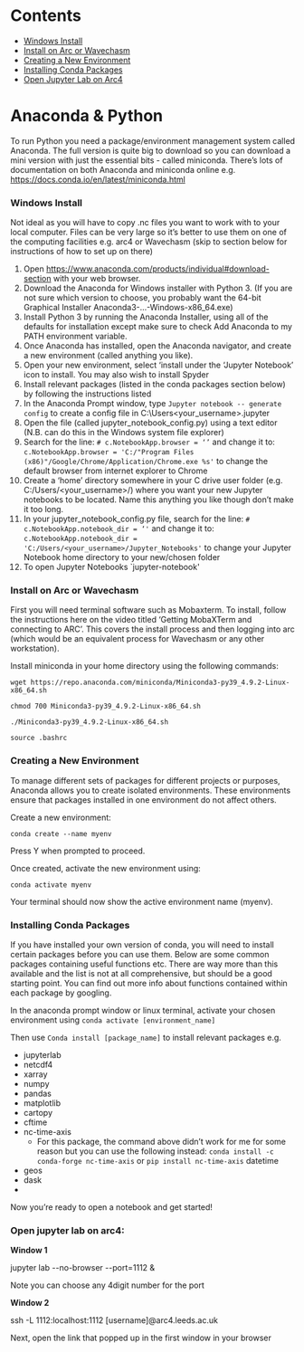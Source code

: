 # Contents

  - [Windows Install](#windows-install)
  - [Install on Arc or Wavechasm](#install-on-arc-or-wavechasm)
  - [Creating a New Environment](#creating-a-new-environment)
  - [Installing Conda Packages](#installing-conda-packages)
  - [Open Jupyter Lab on Arc4](#open-jupyter-lab-on-arc4)


#
#

# Anaconda & Python
To run Python you need a package/environment management system called Anaconda. The full version is quite big to download so you can download a mini version with just the essential bits - called miniconda. 
There’s lots of documentation on both Anaconda and miniconda online e.g. 
https://docs.conda.io/en/latest/miniconda.html

### Windows Install
Not ideal as you will have to copy .nc files you want to work with to your local computer. Files can be very large so it’s better to use them on one of the computing facilities e.g. arc4 or Wavechasm (skip to section below for instructions of how to set up on there)

1.	Open https://www.anaconda.com/products/individual#download-section with your web browser.
2.	Download the Anaconda for Windows installer with Python 3. (If you are not sure which version to choose, you probably want the 64-bit Graphical Installer Anaconda3-...-Windows-x86_64.exe)
3.	Install Python 3 by running the Anaconda Installer, using all of the defaults for installation except make sure to check Add Anaconda to my PATH environment variable.
4.	Once Anaconda has installed, open the Anaconda navigator, and create a new environment (called anything you like).
5.	Open your new environment, select ‘install under the ‘Jupyter Notebook’ icon to install. You may also wish to install Spyder
6.	Install relevant packages (listed in the conda packages section below) by following the instructions listed
7.	In the Anaconda Prompt window, type `Jupyter notebook -- generate config` to create a config file in C:\Users\<your_username>\.jupyter 
8.	Open the file (called jupyter_notebook_config.py) using a text editor (N.B. can do this in the Windows system file explorer)
9. Search for the line: `# c.NotebookApp.browser = ‘’` and change it to: `c.NotebookApp.browser = 'C:/"Program Files (x86)"/Google/Chrome/Application/Chrome.exe %s'` to change the default browser from internet explorer to Chrome
10.	Create a ‘home’ directory somewhere in your C drive user folder (e.g. C:/Users/<your_username>/) where you want your new Jupyter notebooks to be located. Name this anything you like though don’t make it too long.
11. In your jupyter_notebook_config.py file, search for the line: `# c.NotebookApp.notebook_dir = ‘'` and change it to: `c.NotebookApp.notebook_dir = 'C:/Users/<your_username>/Jupyter_Notebooks'` to change your Jupyter Notebook home directory to your new/chosen folder
12. To open Jupyter Notebooks `jupyter-notebook'

### Install on Arc or Wavechasm
First you will need terminal software such as Mobaxterm. To install, follow the instructions here on the video titled ‘Getting MobaXTerm and connecting to ARC’. 
This covers the install process and then logging into arc (which would be an equivalent process for Wavechasm or any other workstation).

Install miniconda in your home directory using the following commands:

```wget https://repo.anaconda.com/miniconda/Miniconda3-py39_4.9.2-Linux-x86_64.sh```

```chmod 700 Miniconda3-py39_4.9.2-Linux-x86_64.sh ```

```./Miniconda3-py39_4.9.2-Linux-x86_64.sh ```

```source .bashrc```



### Creating a New Environment
To manage different sets of packages for different projects or purposes, Anaconda allows you to create isolated environments. 
These environments ensure that packages installed in one environment do not affect others. 

Create a new environment:

`conda create --name myenv`

Press Y when prompted to proceed.

Once created, activate the new environment using:

`conda activate myenv`

Your terminal should now show the active environment name (myenv).


### Installing Conda Packages
If you have installed your own version of conda, you will need to install certain packages before you can use them. Below are some common packages containing useful functions etc. 
There are way more than this available and the list is not at all comprehensive, but should be a good starting point. You can find out more info about functions contained within each package by googling.

In the anaconda prompt window or linux terminal, activate your chosen environment using `conda activate [environment_name]`

Then use ```Conda install [package_name]``` to install relevant packages e.g. 

-	jupyterlab
-	netcdf4
- xarray
-	numpy
-	pandas
-	matplotlib
- cartopy
-	cftime
-	nc-time-axis
      -	For this package, the command above didn’t work for me for some reason but you can use the following instead: `conda install -c conda-forge nc-time-axis` or `pip install nc-time-axis`
datetime
-	geos
-	dask
-	

Now you’re ready to open a notebook and get started!




### Open jupyter lab on arc4:

**Window 1**

jupyter lab --no-browser --port=1112 &

Note you can choose any 4digit number for the port

**Window 2**

ssh -L 1112:localhost:1112 [username]@arc4.leeds.ac.uk

Next, open the link that popped up in the first window in your browser
